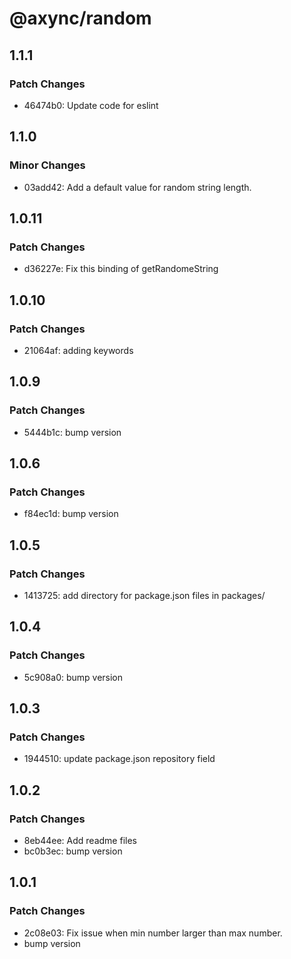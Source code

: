 # @axync/random

## 1.1.1

### Patch Changes

- 46474b0: Update code for eslint

## 1.1.0

### Minor Changes

- 03add42: Add a default value for random string length.

## 1.0.11

### Patch Changes

- d36227e: Fix this binding of getRandomeString

## 1.0.10

### Patch Changes

- 21064af: adding keywords

## 1.0.9

### Patch Changes

- 5444b1c: bump version

## 1.0.6

### Patch Changes

- f84ec1d: bump version

## 1.0.5

### Patch Changes

- 1413725: add directory for package.json files in packages/

## 1.0.4

### Patch Changes

- 5c908a0: bump version

## 1.0.3

### Patch Changes

- 1944510: update package.json repository field

## 1.0.2

### Patch Changes

- 8eb44ee: Add readme files
- bc0b3ec: bump version

## 1.0.1

### Patch Changes

- 2c08e03: Fix issue when min number larger than max number.
- bump version
